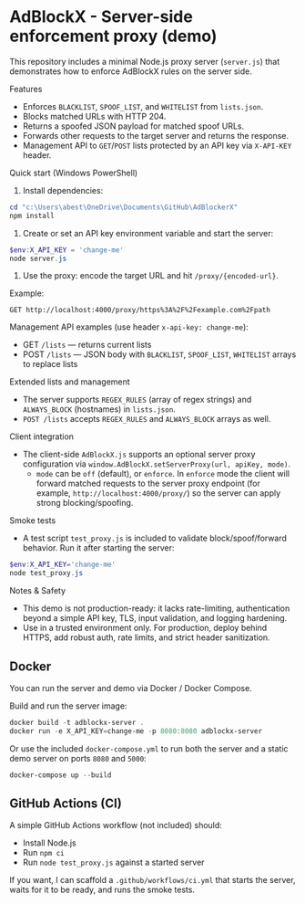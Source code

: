 # AdBlockX - Server-side enforcement proxy (demo)

This repository includes a minimal Node.js proxy server (`server.js`) that demonstrates how to enforce AdBlockX rules on the server side.

Features

- Enforces `BLACKLIST`, `SPOOF_LIST`, and `WHITELIST` from `lists.json`.
- Blocks matched URLs with HTTP 204.
- Returns a spoofed JSON payload for matched spoof URLs.
- Forwards other requests to the target server and returns the response.
- Management API to `GET`/`POST` lists protected by an API key via `X-API-KEY` header.

Quick start (Windows PowerShell)

1. Install dependencies:

```powershell
cd "c:\Users\abest\OneDrive\Documents\GitHub\AdBlockerX"
npm install
```

1. Create or set an API key environment variable and start the server:

```powershell
$env:X_API_KEY = 'change-me'
node server.js
```

1. Use the proxy: encode the target URL and hit `/proxy/{encoded-url}`.

Example:

`GET http://localhost:4000/proxy/https%3A%2F%2Fexample.com%2Fpath`

Management API examples (use header `x-api-key: change-me`):

- GET `/lists` — returns current lists
- POST `/lists` — JSON body with `BLACKLIST`, `SPOOF_LIST`, `WHITELIST` arrays to replace lists

Extended lists and management

- The server supports `REGEX_RULES` (array of regex strings) and `ALWAYS_BLOCK` (hostnames) in `lists.json`.
- `POST /lists` accepts `REGEX_RULES` and `ALWAYS_BLOCK` arrays as well.

Client integration

- The client-side `AdBlockX.js` supports an optional server proxy configuration via `window.AdBlockX.setServerProxy(url, apiKey, mode)`.
  - `mode` can be `off` (default), or `enforce`.
    In `enforce` mode the client will forward matched requests to the server proxy endpoint (for example, `http://localhost:4000/proxy/`) so the server can apply strong blocking/spoofing.

Smoke tests

- A test script `test_proxy.js` is included to validate block/spoof/forward behavior. Run it after starting the server:

```powershell
$env:X_API_KEY='change-me'
node test_proxy.js
```

Notes & Safety

- This demo is not production-ready: it lacks rate-limiting, authentication beyond a simple API key, TLS, input validation, and logging hardening.
- Use in a trusted environment only. For production, deploy behind HTTPS, add robust auth, rate limits, and strict header sanitization.

## Docker

You can run the server and demo via Docker / Docker Compose.

Build and run the server image:

```powershell
docker build -t adblockx-server .
docker run -e X_API_KEY=change-me -p 8080:8080 adblockx-server
```

Or use the included `docker-compose.yml` to run both the server and a static demo server on ports `8080` and `5000`:

```powershell
docker-compose up --build
```

## GitHub Actions (CI)

A simple GitHub Actions workflow (not included) should:

- Install Node.js
- Run `npm ci`
- Run `node test_proxy.js` against a started server

If you want, I can scaffold a `.github/workflows/ci.yml` that starts the server, waits for it to be ready, and runs the smoke tests.
